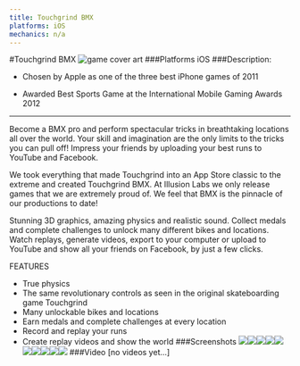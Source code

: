 ```yaml
---
title: Touchgrind BMX
platforms: iOS
mechanics: n/a
---
```

#Touchgrind BMX
![game cover art](//images.igdb.com/igdb/image/upload/t_cover_big/irpyfnsxrezr12jmikun.jpg "Logo Title Text 1")
###Platforms
iOS
###Description:
- Chosen by Apple as one of the three best iPhone games of 2011 

- Awarded Best Sports Game at the International Mobile Gaming Awards 2012

---------------------------------------------------

Become a BMX pro and perform spectacular tricks in breathtaking locations all over the world. Your skill and imagination are the only limits to the tricks you can pull off! Impress your friends by uploading your best runs to YouTube and Facebook.

We took everything that made Touchgrind into an App Store classic to the extreme and created Touchgrind BMX. At Illusion Labs we only release games that we are extremely proud of. We feel that BMX is the pinnacle of our productions to date!

Stunning 3D graphics, amazing physics and realistic sound. Collect medals and complete challenges to unlock many different bikes and locations. Watch replays, generate videos, export to your computer or upload to YouTube and show all your friends on Facebook, by just a few clicks.

FEATURES
- True physics
- The same revolutionary controls as seen in the original skateboarding game Touchgrind
- Many unlockable bikes and locations
- Earn medals and complete challenges at every location
- Record and replay your runs
- Create replay videos and show the world
###Screenshots
<a target="_blank" href="//images.igdb.com/igdb/image/upload/t_cover_big/jd0lm9eqdsbfedc9yxsq.jpg"><img src="//images.igdb.com/igdb/image/upload/t_thumb/jd0lm9eqdsbfedc9yxsq.jpg"/></a><a target="_blank" href="//images.igdb.com/igdb/image/upload/t_cover_big/pnbdrapn0iaovz06po7y.jpg"><img src="//images.igdb.com/igdb/image/upload/t_thumb/pnbdrapn0iaovz06po7y.jpg"/></a><a target="_blank" href="//images.igdb.com/igdb/image/upload/t_cover_big/zl22eugh6gtaxicwn2a3.jpg"><img src="//images.igdb.com/igdb/image/upload/t_thumb/zl22eugh6gtaxicwn2a3.jpg"/></a><a target="_blank" href="//images.igdb.com/igdb/image/upload/t_cover_big/kiutyppehrakrvfkbvjb.jpg"><img src="//images.igdb.com/igdb/image/upload/t_thumb/kiutyppehrakrvfkbvjb.jpg"/></a><a target="_blank" href="//images.igdb.com/igdb/image/upload/t_cover_big/qmfixesayogbdiriymfm.jpg"><img src="//images.igdb.com/igdb/image/upload/t_thumb/qmfixesayogbdiriymfm.jpg"/></a><a target="_blank" href="//images.igdb.com/igdb/image/upload/t_cover_big/phabsj9zgpifimkk2zz3.jpg"><img src="//images.igdb.com/igdb/image/upload/t_thumb/phabsj9zgpifimkk2zz3.jpg"/></a><a target="_blank" href="//images.igdb.com/igdb/image/upload/t_cover_big/qzmoiatddbllsvok2dng.jpg"><img src="//images.igdb.com/igdb/image/upload/t_thumb/qzmoiatddbllsvok2dng.jpg"/></a><a target="_blank" href="//images.igdb.com/igdb/image/upload/t_cover_big/wxa88ohxaxapsvrqdg79.jpg"><img src="//images.igdb.com/igdb/image/upload/t_thumb/wxa88ohxaxapsvrqdg79.jpg"/></a><a target="_blank" href="//images.igdb.com/igdb/image/upload/t_cover_big/bmub3leauhvvrokmt39o.jpg"><img src="//images.igdb.com/igdb/image/upload/t_thumb/bmub3leauhvvrokmt39o.jpg"/></a><a target="_blank" href="//images.igdb.com/igdb/image/upload/t_cover_big/ekofzuuk0beepygnvl3u.jpg"><img src="//images.igdb.com/igdb/image/upload/t_thumb/ekofzuuk0beepygnvl3u.jpg"/></a>
###Video
[no videos yet...]
